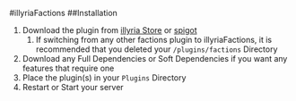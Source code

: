 #illyriaFactions
##Installation

1. Download the plugin from [illyria Store](https://store.illyria.io/product/illyria_factions) or [spigot](https://www.spigotmc.org/resources/savagefactions-the-ultimate-factions-experience.52891/)
    1. If switching from any other factions plugin to illyriaFactions, it is recommended that you deleted your ``/plugins/factions`` Directory
1. Download any Full Dependencies or Soft Dependencies if you want any features that require one
1. Place the plugin(s) in your ``Plugins`` Directory
1. Restart or Start your server
